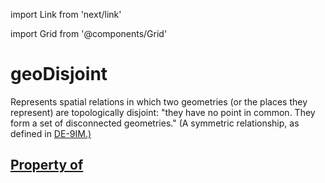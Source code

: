 import Link from 'next/link'
  
import Grid from '@components/Grid'

# geoDisjoint

Represents spatial relations in which two geometries (or the places they represent) are topologically disjoint: "they have no point in common. They form a set of disconnected geometries." (A symmetric relationship, as defined in <a href="https://en.wikipedia.org/wiki/DE-9IM">DE-9IM</Link>.)

## Property of




